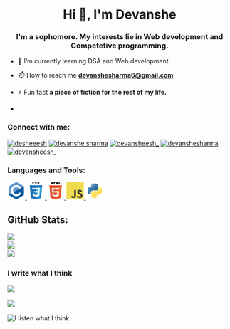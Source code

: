<h1 align="center">Hi 👋, I'm Devanshe</h1>
<h3 align="center">I'm a sophomore. My interests lie in Web development and Competetive programming.</h3>


- 🌱 I’m currently learning DSA and Web development.

- 📫 How to reach me **devanshesharma6@gmail.com**

- ⚡ Fun fact **a piece of fiction for the rest of my life.**
- <br/>

<h3 align="left">Connect with me:</h3>
<p align="left">
<a href="https://twitter.com/desheeesh" target="blank"><img align="center" src="https://raw.githubusercontent.com/rahuldkjain/github-profile-readme-generator/master/src/images/icons/Social/twitter.svg" alt="desheeesh" height="30" width="40" /></a>
<a href="https://linkedin.com/in/devanshe sharma" target="blank"><img align="center" src="https://raw.githubusercontent.com/rahuldkjain/github-profile-readme-generator/master/src/images/icons/Social/linked-in-alt.svg" alt="devanshe sharma" height="30" width="40" /></a>
<a href="https://instagram.com/devansheesh_" target="blank"><img align="center" src="https://raw.githubusercontent.com/rahuldkjain/github-profile-readme-generator/master/src/images/icons/Social/instagram.svg" alt="devansheesh_" height="30" width="40" /></a>
<a href="https://www.hackerrank.com/devanshesharma" target="blank"><img align="center" src="https://raw.githubusercontent.com/rahuldkjain/github-profile-readme-generator/master/src/images/icons/Social/hackerrank.svg" alt="devanshesharma" height="30" width="40" /></a>
<a href="https://www.pinterest.com/devansheesh/" target="blank"><img align="center" src="https://raw.githubusercontent.com/rahuldkjain/github-profile-readme-generator/master/src/images/icons/Social/pinterest.svg" alt="devansheesh_" height="30" width="40" /></a>
 </p>

<h3 align="left">Languages and Tools:</h3>
<p align="left"> <a href="https://www.cprogramming.com/" target="_blank" rel="noreferrer"> <img src="https://raw.githubusercontent.com/devicons/devicon/master/icons/c/c-original.svg" alt="c" width="40" height="40"/> </a> <a href="https://www.w3schools.com/css/" target="_blank" rel="noreferrer"> <img src="https://raw.githubusercontent.com/devicons/devicon/master/icons/css3/css3-original-wordmark.svg" alt="css3" width="40" height="40"/> </a> <a href="https://www.w3.org/html/" target="_blank" rel="noreferrer"> <img src="https://raw.githubusercontent.com/devicons/devicon/master/icons/html5/html5-original-wordmark.svg" alt="html5" width="40" height="40"/> </a> <a href="https://developer.mozilla.org/en-US/docs/Web/JavaScript" target="_blank" rel="noreferrer"> <img src="https://raw.githubusercontent.com/devicons/devicon/master/icons/javascript/javascript-original.svg" alt="javascript" width="40" height="40"/> </a> <a href="https://www.python.org" target="_blank" rel="noreferrer"> <img src="https://raw.githubusercontent.com/devicons/devicon/master/icons/python/python-original.svg" alt="python" width="40" height="40"/> </a> </p>

<h2>GitHub Stats:</h2>
 
 
![](https://github-readme-stats.vercel.app/api?username=devanshe15&theme=calm&hide_border=false&include_all_commits=true&count_private=true)<br/>
![](https://github-readme-streak-stats.herokuapp.com/?user=devanshe15&theme=calm&hide_border=false)<br/>
![](https://github-readme-stats.vercel.app/api/top-langs/?username=devanshe15&theme=calm&hide_border=false&include_all_commits=true&count_private=true&layout=compact)


<h3>I write what I think</h3>

[![](https://gtce.itsvg.in/api?username=devanshe15)](https://github.com/VishwaGauravIn/github-twitter-card-embed)

[![](https://visitcount.itsvg.in/api?id=devanshe15&icon=0&color=5)](https://visitcount.itsvg.in)

![I listen what I think](https://spotify-recently-played-readme.vercel.app/api?user=1kinxfp635dmfnu7u83fho9c2&count=3)

